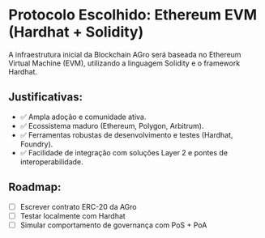 # Protocolo Escolhido: Ethereum EVM (Hardhat + Solidity)

A infraestrutura inicial da Blockchain AGro será baseada no Ethereum Virtual Machine (EVM), utilizando a linguagem Solidity e o framework Hardhat.

## Justificativas:
- ✅ Ampla adoção e comunidade ativa.
- ✅ Ecossistema maduro (Ethereum, Polygon, Arbitrum).
- ✅ Ferramentas robustas de desenvolvimento e testes (Hardhat, Foundry).
- ✅ Facilidade de integração com soluções Layer 2 e pontes de interoperabilidade.

## Roadmap:
- [ ] Escrever contrato ERC-20 da AGro
- [ ] Testar localmente com Hardhat
- [ ] Simular comportamento de governança com PoS + PoA
